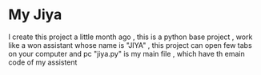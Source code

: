 # My Jiya 
I create this project a little month ago , this is a python base project , work like a won assistant whose name is "JIYA" , this project can open few tabs on your computer and pc
"jiya.py" is my main file , which have th emain code of my assistent
